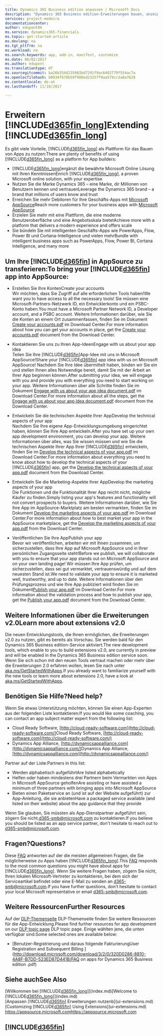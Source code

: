 ```yaml
---
title: Dynamics 365 Business edition anpassen | Microsoft Docs
description: "Dynamics 365 Business edition-Erweiterungen bauen, anzeigen und fördern."
services: project-madeira
documentationcenter: 
author: edupont04
ms.service: dynamics365-financials
ms.topic: get-started-article
ms.devlang: na
ms.tgt_pltfrm: na
ms.workload: na
ms.search.keywords: app, add-in, manifest, customize
ms.date: 06/02/2017
ms.author: edupont
ms.translationtype: HT
ms.sourcegitcommit: ba26b354d235981bd7291f9ac6402779f554ac7a
ms.openlocfilehash: b0034f678b59f988ed23257f9aa579cc3a8a7628
ms.contentlocale: de-at
ms.lasthandoff: 11/10/2017

---
```

# <a name="extending-included365finlongincludesd365finlongmdmd"></a><span data-ttu-id="79d5a-103">Erweitern [!INCLUDE[d365fin_long](includes/d365fin_long_md.md)]</span><span class="sxs-lookup"><span data-stu-id="79d5a-103">Extending [!INCLUDE[d365fin_long](includes/d365fin_long_md.md)]</span></span>
<span data-ttu-id="79d5a-104">Es gibt viele Vorteile, [!INCLUDE[d365fin_long](includes/d365fin_long_md.md)] als Plattform für das Bauen von Apps zu nutzen:</span><span class="sxs-lookup"><span data-stu-id="79d5a-104">There are plenty of benefits of using [!INCLUDE[d365fin_long](includes/d365fin_long_md.md)] as a platform for App builders:</span></span>

* <span data-ttu-id="79d5a-105">[!INCLUDE[d365fin_long](includes/d365fin_long_md.md)]ergänzt die bewährte Microsoft Online Lösung mit Ihren Kenntnissen</span><span class="sxs-lookup"><span data-stu-id="79d5a-105">Enrich [!INCLUDE[d365fin_long](includes/d365fin_long_md.md)], a proven Microsoft online solution, with your expertise</span></span>  
* <span data-ttu-id="79d5a-106">Nutzen Sie die Marke Dynamics 365 – eine Marke, dir Millionen von Benutzern kennen  und vertrauen</span><span class="sxs-lookup"><span data-stu-id="79d5a-106">Leverage the Dynamics 365 brand – a brand that millions of users know and trust</span></span>  
* <span data-ttu-id="79d5a-107">Erreichen Sie mehr Debitoren für Ihre Geschäfts-Apps mit [Microsoft AppSource](https://appsource.microsoft.com/)</span><span class="sxs-lookup"><span data-stu-id="79d5a-107">Reach more customers for your business apps with [Microsoft AppSource](https://appsource.microsoft.com/)</span></span>  
* <span data-ttu-id="79d5a-108">Erzielen Sie mehr mit eine Plattform, die eine moderne Benutzeroberfläche und eine Angebotsskala bietet</span><span class="sxs-lookup"><span data-stu-id="79d5a-108">Achieve more with a platform that delivers a modern experience and offers scale</span></span>  
* <span data-ttu-id="79d5a-109">Sie bündeln Sie mit intelligenten Geschäfts-Apps wie PowerApps, Flow, Power BI und Cortana-Intelligence und vielen mehr</span><span class="sxs-lookup"><span data-stu-id="79d5a-109">Bundle with intelligent business apps such as PowerApps, Flow, Power BI, Cortana Intelligence, and many more</span></span>  

## <a name="to-bring-your-included365finincludesd365finmdmd-app-into-appsource"></a><span data-ttu-id="79d5a-110">Um Ihre [!INCLUDE[d365fin](includes/d365fin_md.md)] in AppSource zu transferieren:</span><span class="sxs-lookup"><span data-stu-id="79d5a-110">To bring your [!INCLUDE[d365fin](includes/d365fin_md.md)] app into AppSource:</span></span>
+ <span data-ttu-id="79d5a-111">Erstellen Sie Ihre Konten</span><span class="sxs-lookup"><span data-stu-id="79d5a-111">Create your accounts</span></span>  
<span data-ttu-id="79d5a-112">Wir möchten, dass Sie Zugriff auf alle erforderlichen Tools haben!</span><span class="sxs-lookup"><span data-stu-id="79d5a-112">We want you to have access to all the necessary tools!</span></span> <span data-ttu-id="79d5a-113">Sie müssen eine Microsoft-Partners-Netzwerk ID, ein Entwicklerkonto und ein PSBC-Konto haben.</span><span class="sxs-lookup"><span data-stu-id="79d5a-113">You must have a Microsoft Partner Network ID, a Developer account, and a PSBC account.</span></span>
<span data-ttu-id="79d5a-114">Weitere Informationen darüber, wie Sie die Konten an einem Ort zusammenfassen, finden Sie im Dokument [Create your accounts.pdf](https://go.microsoft.com/fwlink/?linkid=841514) im Download Center.</span><span class="sxs-lookup"><span data-stu-id="79d5a-114">For more information about how you can get your accounts in place, get the [Create your accounts.pdf](https://go.microsoft.com/fwlink/?linkid=841514) document from the Download Center.</span></span>

+ <span data-ttu-id="79d5a-115">Kontaktieren Sie uns zu Ihren App-Ideen</span><span class="sxs-lookup"><span data-stu-id="79d5a-115">Engage with us about your app idea</span></span>  
<span data-ttu-id="79d5a-116">Teilen Sie Ihre [!INCLUDE[d365fin](includes/d365fin_md.md)]App-Idee mit uns in Microsoft AppSource!</span><span class="sxs-lookup"><span data-stu-id="79d5a-116">Share your [!INCLUDE[d365fin](includes/d365fin_md.md)] app idea with us on Microsoft AppSource!</span></span> <span data-ttu-id="79d5a-117">Nachdem Sie Ihre Idee übermittelt haben, binden wir Sie ein und stellen Ihnen alles Notwendige bereit, damit Sie mit der Arbeit an Ihrer App beginnen können.</span><span class="sxs-lookup"><span data-stu-id="79d5a-117">After submitting your idea, we will engage with you and provide you with everything you need to start working on your app.</span></span>
<span data-ttu-id="79d5a-118">Weitere Informationen über alle Schritte finden Sie im Dokument [Engage with us about your app idea document.pdf](https://go.microsoft.com/fwlink/?linkid=841515) im Download Center.</span><span class="sxs-lookup"><span data-stu-id="79d5a-118">For more information about all the steps, get the [Engage with us about your app idea document.pdf](https://go.microsoft.com/fwlink/?linkid=841515) document from the Download Center.</span></span>

+ <span data-ttu-id="79d5a-119">Entwickeln Sie die technischen Aspekte Ihrer App</span><span class="sxs-lookup"><span data-stu-id="79d5a-119">Develop the technical aspects of your app</span></span>    
<span data-ttu-id="79d5a-120">Nachdem Sie Ihre eigene App-Entwicklungsumgebung eingerichtet haben, können Sie Ihre App entwickeln.</span><span class="sxs-lookup"><span data-stu-id="79d5a-120">After you have set up your own app development environment, you can develop your app.</span></span>
<span data-ttu-id="79d5a-121">Weitere Informationen über alles, was Sie wissen müssen und wie Sie die technischen Aspekte Ihrer App Ihrer [!INCLUDE[d365fin](includes/d365fin_md.md)] entwickeln, finden Sie im [Develop the technical aspects of your app.pdf](https://go.microsoft.com/fwlink/?linkid=841516) im Download Center.</span><span class="sxs-lookup"><span data-stu-id="79d5a-121">For more information about everything you need to know about how to develop the technical aspects of your [!INCLUDE[d365fin](includes/d365fin_md.md)] app, get the [Develop the technical aspects of your app.pdf](https://go.microsoft.com/fwlink/?linkid=841516) document from the Download Center.</span></span>

+ <span data-ttu-id="79d5a-122">Entwickeln Sie die Marketing-Aspekte Ihrer App</span><span class="sxs-lookup"><span data-stu-id="79d5a-122">Develop the marketing aspects of your app</span></span>  
<span data-ttu-id="79d5a-123">Die Funktionen und die Funktionalität Ihrer App reicht nicht, mögliche Käufer zu finden.</span><span class="sxs-lookup"><span data-stu-id="79d5a-123">Simply listing your app's features and functionality will not convert prospects to buyers.</span></span> <span data-ttu-id="79d5a-124">Weitere Informationen darüber, wie Sie Ihre App im AppSource-Marktplatz am besten vermarkten, finden Sie im Dokument [Develop the marketing aspects of your app.pdf](https://go.microsoft.com/fwlink/?linkid=841518) im Download Center.</span><span class="sxs-lookup"><span data-stu-id="79d5a-124">For more information about how to best market your app in the AppSource marketplace, get the [Develop the marketing aspects of your app.pdf](https://go.microsoft.com/fwlink/?linkid=841518) from the Download Center.</span></span>

+ <span data-ttu-id="79d5a-125">Veröffentlichen Sie Ihre App</span><span class="sxs-lookup"><span data-stu-id="79d5a-125">Publish your app</span></span>  
<span data-ttu-id="79d5a-126">Bevor wir veröffentlichen, arbeiten wir mit Ihnen zusammen, um sicherzustellen, dass Ihre App auf Microsoft AppSource und in Ihrer persönlichen Zugangsseite steht!</span><span class="sxs-lookup"><span data-stu-id="79d5a-126">Before we publish, we will collaborate with you to ensure that your app stands out on Microsoft AppSource and on your own landing page!</span></span> <span data-ttu-id="79d5a-127">Wir müssen Ihre App prüfen, um sicherzustellen, dass sei gut vermarktet, vertrauenswürdig und auf dem neuesten Stand ist.</span><span class="sxs-lookup"><span data-stu-id="79d5a-127">We need to validate your app to ensure it is marketed well, trustworthy, and up to date.</span></span>
<span data-ttu-id="79d5a-128">Weitere Informationen über den Prüfungsprozess und wie Ihre App publiziert wird finden Sie im Dokument[Publish your app.pdf](https://go.microsoft.com/fwlink/?linkid=841517) im Download Center.</span><span class="sxs-lookup"><span data-stu-id="79d5a-128">For more information about the validation process and how to publish your app, get the [Publish your app.pdf](https://go.microsoft.com/fwlink/?linkid=841517) document from the Download Center.</span></span>

## <a name="learn-more-about-extensions-v20"></a><span data-ttu-id="79d5a-129">Weitere Informationen über die Erweiterungen v2.0</span><span class="sxs-lookup"><span data-stu-id="79d5a-129">Learn more about extensions v2.0</span></span>
<span data-ttu-id="79d5a-130">Die neuen Entwicklungstools, die Ihnen ermöglichen, die Erweiterungen v2.0 zu nutzen, gibt es bereits als Vorschau. Sie werden bald für den Dynamics 365 Business edition-Service aktiviert.</span><span class="sxs-lookup"><span data-stu-id="79d5a-130">The new development tools, which enable to you to build extensions v2.0, are currently in preview and will be enabled in the Dynamics 365 Business edition  service soon.</span></span> <span data-ttu-id="79d5a-131">Wenn Sie sich schon mit den neuen Tools vertraut machen oder mehr über die Erweiterungen 2.0 erfahren wollen, lesen Sie nach unter [aka.ms/GetStartedWithApps](http://aka.ms/GetStartedWithApps).</span><span class="sxs-lookup"><span data-stu-id="79d5a-131">If you already want to familiarize yourself with the new tools or learn more about extensions 2.0, have a look at [aka.ms/GetStartedWithApps](http://aka.ms/GetStartedWithApps).</span></span>  

## <a name="need-help"></a><span data-ttu-id="79d5a-132">Benötigen Sie Hilfe?</span><span class="sxs-lookup"><span data-stu-id="79d5a-132">Need help?</span></span>
<span data-ttu-id="79d5a-133">Wenn Sie etwas Unterstützung möchten, können Sie einen App-Experten aus der folgenden Liste kontaktieren:</span><span class="sxs-lookup"><span data-stu-id="79d5a-133">If you would like some coaching, you can contact an app subject matter expert from the following list:</span></span>

* <span data-ttu-id="79d5a-134">Cloud Ready Software, [http://cloud-ready-software.com](http://cloud-ready-software.com/)</span><span class="sxs-lookup"><span data-stu-id="79d5a-134">Cloud Ready Software, [http://cloud-ready-software.com](http://cloud-ready-software.com/)</span></span>  
* <span data-ttu-id="79d5a-135">Dynamics App Alliance, [http://dynamicsappalliance.com](http://dynamicsappalliance.com/)</span><span class="sxs-lookup"><span data-stu-id="79d5a-135">Dynamics App Alliance, [http://dynamicsappalliance.com](http://dynamicsappalliance.com/)</span></span>

<span data-ttu-id="79d5a-136">Partner auf der Liste:</span><span class="sxs-lookup"><span data-stu-id="79d5a-136">Partners in this list:</span></span>

* <span data-ttu-id="79d5a-137">Werden alphabetisch aufgeführt</span><span class="sxs-lookup"><span data-stu-id="79d5a-137">Are listed alphabetically</span></span>  
* <span data-ttu-id="79d5a-138">Helfen oder haben mindestens drei Partnern beim Vermarkten von Apps in Microsoft AppSource geholfen</span><span class="sxs-lookup"><span data-stu-id="79d5a-138">Are assisting or have assisted a minimum of three partners with bringing apps into Microsoft AppSource</span></span>  
* <span data-ttu-id="79d5a-139">Bieten einen Paketservice an (und ist auf der Website aufgeführt) zur App-Anleitung, die sie anbieten</span><span class="sxs-lookup"><span data-stu-id="79d5a-139">Have a packaged service available (and listed on their website) about the app guidance that they provide</span></span>  

<span data-ttu-id="79d5a-140">Wenn Sie glauben, Sie müssten als App-Dienstpartner aufgeführt sein, zögern Sie nicht,[d365-smb@microsoft.com](mailto:d365-smb@microsoft.com) zu kontaktieren.</span><span class="sxs-lookup"><span data-stu-id="79d5a-140">If you believe you should be listed as an app service partner, don't hesitate to reach out to [d365-smb@microsoft.com](mailto:d365-smb@microsoft.com).</span></span>

## <a name="questions"></a><span data-ttu-id="79d5a-141">Fragen?</span><span class="sxs-lookup"><span data-stu-id="79d5a-141">Questions?</span></span>
<span data-ttu-id="79d5a-142">Diese [FAQ](https://go.microsoft.com/fwlink/?linkid=841520) antworten auf der die meisten allgemeinen Fragen, die Sie möglicherweise zu Apps haben [!INCLUDE[d365fin_long](includes/d365fin_long_md.md)].</span><span class="sxs-lookup"><span data-stu-id="79d5a-142">This [FAQ](https://go.microsoft.com/fwlink/?linkid=841520) responds to the most common questions you might have about apps for [!INCLUDE[d365fin_long](includes/d365fin_long_md.md)].</span></span> <span data-ttu-id="79d5a-143">Wenn Sie weitere Fragen haben, zögern Sie nicht, Ihren lokalen Microsoft-Vertreter zu kontaktieren, bei dem sich der Serviceartikel befindet oder eine E-Mail zu senden an [d365-smb@microsoft.com](mailto:d365-smb@microsoft.com).</span><span class="sxs-lookup"><span data-stu-id="79d5a-143">If you have further questions, don't hesitate to contact your local Microsoft representative or email [d365-smb@microsoft.com](mailto:d365-smb@microsoft.com).</span></span>

## <a name="further-resources"></a><span data-ttu-id="79d5a-144">Weitere Ressourcen</span><span class="sxs-lookup"><span data-stu-id="79d5a-144">Further Resources</span></span>
<span data-ttu-id="79d5a-145">Auf der [DLP-Themenseite](https://mbspartner.microsoft.com/BFI/Topic/76) DLP-Themenseite finden Sie weitere Ressourcen für die App-Entwicklung.</span><span class="sxs-lookup"><span data-stu-id="79d5a-145">Please find further resources for app development on our [DLP topic page](https://mbspartner.microsoft.com/BFI/Topic/76) DLP topic page.</span></span> <span data-ttu-id="79d5a-146">Einige wählten jene, die unten verfügbar sind:</span><span class="sxs-lookup"><span data-stu-id="79d5a-146">Some selected ones are available below:</span></span>
-   [<span data-ttu-id="79d5a-147">Benutzer-Registrierung und daraus folgende Fakturierung</span><span class="sxs-lookup"><span data-stu-id="79d5a-147">User Registration and Subsequent Billing </span></span>](http://download.microsoft.com/download/3/2/0/320D0286-8810-4A8F-B7DD-523ED87D441B/FAQ on apps for Dynamics 365 Business edition .pdf)



## <a name="see-also"></a><span data-ttu-id="79d5a-148">Siehe auch</span><span class="sxs-lookup"><span data-stu-id="79d5a-148">See Also</span></span>
<span data-ttu-id="79d5a-149">[Willkommen bei [!INCLUDE[d365fin_long](includes/d365fin_long_md.md)]](index.md)</span><span class="sxs-lookup"><span data-stu-id="79d5a-149">[Welcome to [!INCLUDE[d365fin_long](includes/d365fin_long_md.md)]](index.md)</span></span>  
<span data-ttu-id="79d5a-150">[Anpassen [!INCLUDE[d365fin](includes/d365fin_md.md)] Erweiterungen nutzenb](ui-extensions.md)</span><span class="sxs-lookup"><span data-stu-id="79d5a-150">[Customizing [!INCLUDE[d365fin](includes/d365fin_md.md)] Using Extensions](ui-extensions.md)</span></span>  
[<span data-ttu-id="79d5a-151">https://appsource.microsoft.com</span><span class="sxs-lookup"><span data-stu-id="79d5a-151">https://appsource.microsoft.com</span></span>](https://appsource.microsoft.com/en-us/marketplace/apps?product=dynamics-365-for-financials&page=1)  

## [!INCLUDE[d365fin](includes/free_trial_md.md)]
